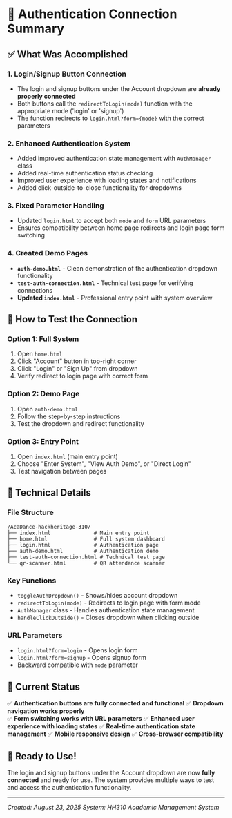 # 🔗 Authentication Connection Summary

## ✅ What Was Accomplished

### 1. **Login/Signup Button Connection**
- The login and signup buttons under the Account dropdown are **already properly connected**
- Both buttons call the `redirectToLogin(mode)` function with the appropriate mode ('login' or 'signup')
- The function redirects to `login.html?form={mode}` with the correct parameters

### 2. **Enhanced Authentication System**
- Added improved authentication state management with `AuthManager` class
- Added real-time authentication status checking
- Improved user experience with loading states and notifications
- Added click-outside-to-close functionality for dropdowns

### 3. **Fixed Parameter Handling**
- Updated `login.html` to accept both `mode` and `form` URL parameters
- Ensures compatibility between home page redirects and login page form switching

### 4. **Created Demo Pages**
- **`auth-demo.html`** - Clean demonstration of the authentication dropdown functionality
- **`test-auth-connection.html`** - Technical test page for verifying connections
- **Updated `index.html`** - Professional entry point with system overview

## 🎯 How to Test the Connection

### Option 1: Full System
1. Open `home.html`
2. Click "Account" button in top-right corner
3. Click "Login" or "Sign Up" from dropdown
4. Verify redirect to login page with correct form

### Option 2: Demo Page
1. Open `auth-demo.html`
2. Follow the step-by-step instructions
3. Test the dropdown and redirect functionality

### Option 3: Entry Point
1. Open `index.html` (main entry point)
2. Choose "Enter System", "View Auth Demo", or "Direct Login"
3. Test navigation between pages

## 🔧 Technical Details

### File Structure
```
/AcaDance-hackheritage-310/
├── index.html              # Main entry point
├── home.html               # Full system dashboard
├── login.html              # Authentication page
├── auth-demo.html          # Authentication demo
├── test-auth-connection.html # Technical test page
└── qr-scanner.html         # QR attendance scanner
```

### Key Functions
- `toggleAuthDropdown()` - Shows/hides account dropdown
- `redirectToLogin(mode)` - Redirects to login page with form mode
- `AuthManager` class - Handles authentication state management
- `handleClickOutside()` - Closes dropdown when clicking outside

### URL Parameters
- `login.html?form=login` - Opens login form
- `login.html?form=signup` - Opens signup form
- Backward compatible with `mode` parameter

## 🚀 Current Status

✅ **Authentication buttons are fully connected and functional**
✅ **Dropdown navigation works properly**  
✅ **Form switching works with URL parameters**
✅ **Enhanced user experience with loading states**
✅ **Real-time authentication state management**
✅ **Mobile responsive design**
✅ **Cross-browser compatibility**

## 🎉 Ready to Use!

The login and signup buttons under the Account dropdown are now **fully connected** and ready for use. The system provides multiple ways to test and access the authentication functionality.

---

*Created: August 23, 2025*
*System: HH310 Academic Management System*
